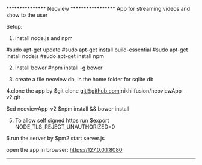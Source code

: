 *************** Neoview *****************
App for streaming videos and show to the user

Setup: 

1. install node.js and npm

#sudo apt-get update
#sudo apt-get install build-essential
#sudo apt-get install nodejs
#sudo apt-get install npm

2. install bower
#npm install -g bower

3. create a file neoview.db, in the home folder for sqlite db

4.clone the app by
$git clone git@github.com:nikhilfusion/neoviewApp-v2.git

$cd neoviewApp-v2
$npm install && bower install

5. To allow self signed https run
$export NODE_TLS_REJECT_UNAUTHORIZED=0


6.run the server by
$pm2 start server.js

open the app in browser: https://127.0.0.1:8080

**********************************************